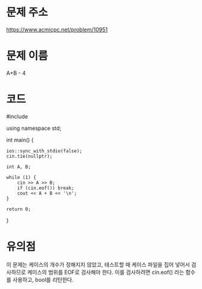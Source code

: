 # 문제 주소
https://www.acmicpc.net/problem/10951

# 문제 이름
A+B - 4 

# 코드

#include <iostream>

using namespace std;

int main() {

	ios::sync_with_stdio(false);
	cin.tie(nullptr);

	int A, B;

	while (1) {
		cin >> A >> B;
		if (cin.eof()) break;
		cout << A + B << '\n';
	}

	return 0;
}

# 유의점
이 문제는 케이스의 개수가 정해지지 않았고, 테스트할 때 케이스 파일을 집어 넣어서 검사하므로 케이스의 범위를 EOF로 검사해야 한다. 이를 검사하려면 cin.eof() 라는 함수를 사용하고, bool를 리턴한다.
